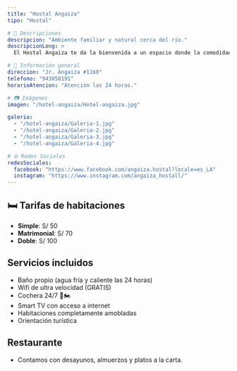 ```yaml
---
title: "Hostal Angaiza"
tipo: "Hostal"

# 📝 Descripciones
descripcion: "Ambiente familiar y natural cerca del río."
descripcionLong: >
  El Hostal Angaiza te da la bienvenida a un espacio donde la comodidad, el buen servicio y la tradición se unen para brindarte una experiencia única en el corazón de Rioja. Nos encontramos ubicados estratégicamente en Jr. Angaiza #1160, a pocos minutos de los principales atractivos turísticos y eventos culturales de la ciudad.

# 📍 Información general
direccion: "Jr. Angaiza #1160"
telefono: "943050191"
horarioAtencion: "Atención las 24 horas."

# 📷 Imágenes
imagen: "/hotel-angaiza/Hotel-angaiza.jpg"

galeria:
  - "/hotel-angaiza/Galeria-1.jpg"
  - "/hotel-angaiza/Galeria-2.jpg"
  - "/hotel-angaiza/Galeria-3.jpg"
  - "/hotel-angaiza/Galeria-4.jpg"

# 🌐 Redes Sociales
redesSociales:
  facebook: "https://www.facebook.com/angaiza.hostal?locale=es_LA"
  instagram: "https://www.instagram.com/angaiza_hostall/"
---
```




## 🛏️ Tarifas de habitaciones
-  **Simple**: S/ 50  
-  **Matrimonial**: S/ 70  
-  **Doble**: S/ 100

##  Servicios incluidos 
-  Baño propio (agua fría y caliente las 24 horas)  
-  Wifi de ultra velocidad (GRATIS)  
-  Cochera 24/7 🚗🏍️  
-  Smart TV con acceso a internet  
-  Habitaciones completamente amobladas  
-  Orientación turística  

##  Restaurante
- Contamos con desayunos, almuerzos y platos a la carta.
